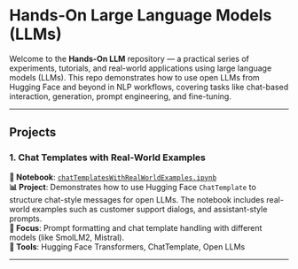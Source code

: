 # Hands-On Large Language Models (LLMs)

Welcome to the **Hands-On LLM** repository — a practical series of experiments, tutorials, and real-world applications using large language models (LLMs). This repo demonstrates how to use open LLMs from Hugging Face and beyond in NLP workflows, covering tasks like chat-based interaction, generation, prompt engineering, and fine-tuning.

---

## Projects

### 1. Chat Templates with Real-World Examples

**📓 Notebook**: [`chatTemplatesWithRealWorldExamples.ipynb`](./chatTemplatesWithRealWorldExamples.ipynb)  
**📊 Project**: Demonstrates how to use Hugging Face `ChatTemplate` to structure chat-style messages for open LLMs. The notebook includes real-world examples such as customer support dialogs, and assistant-style prompts.  
**💬 Focus**: Prompt formatting and chat template handling with different models (like SmolLM2, Mistral).  
**🧠 Tools**: Hugging Face Transformers, ChatTemplate, Open LLMs  

---

